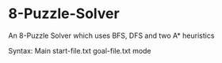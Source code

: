 8-Puzzle-Solver
===============

An 8-Puzzle Solver which uses BFS, DFS and two A* heuristics

Syntax: Main start-file.txt goal-file.txt mode
